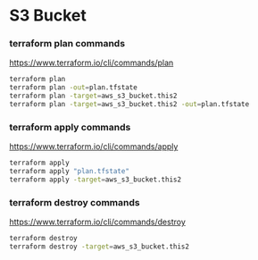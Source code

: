 # S3 Bucket

### terraform plan commands
https://www.terraform.io/cli/commands/plan
```bash
terraform plan
terraform plan -out=plan.tfstate
terraform plan -target=aws_s3_bucket.this2
terraform plan -target=aws_s3_bucket.this2 -out=plan.tfstate
```

### terraform apply commands
https://www.terraform.io/cli/commands/apply
```bash
terraform apply
terraform apply "plan.tfstate"
terraform apply -target=aws_s3_bucket.this2
```

### terraform destroy commands
https://www.terraform.io/cli/commands/destroy
```bash
terraform destroy
terraform destroy -target=aws_s3_bucket.this2
```

